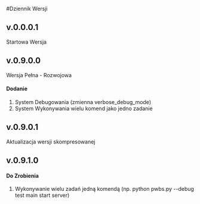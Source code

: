 #Dziennik Wersji
## v.0.0.0.1
Startowa Wersja
## v.0.9.0.0
Wersja Pełna - Rozwojowa
#### Dodanie
1. System Debugowania (zmienna verbose_debug_mode)
2. System Wykonywania wielu komend jako jedno zadanie
## v.0.9.0.1
Aktualizacja wersji skompresowanej
## v.0.9.1.0
#### Do Zrobienia
1. Wykonywanie wielu zadań jedną komendą (np. python pwbs.py --debug test main start server)
